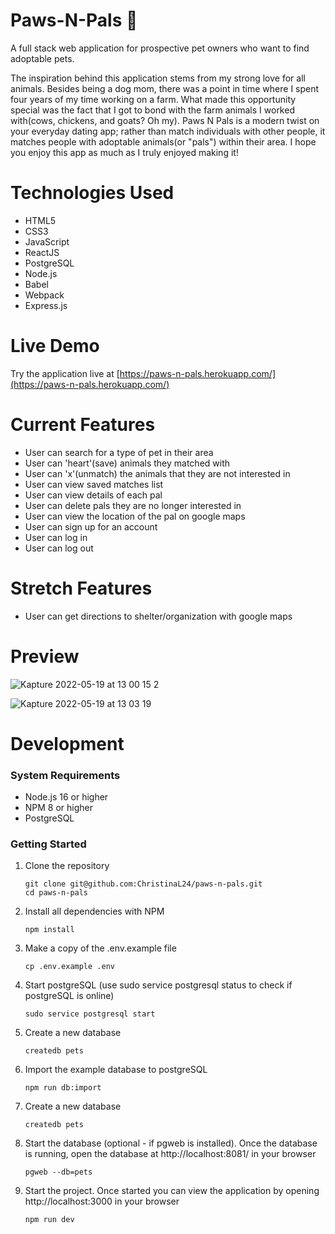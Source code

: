 # Paws-N-Pals 🐾

A full stack web application for prospective pet owners who want to find adoptable pets.

The inspiration behind this application stems from my strong love for all animals. Besides being a dog mom, there was a point in time where I spent four years of my time working on a farm. What made this opportunity special was the fact that I got to bond with the farm animals I worked with(cows, chickens, and goats? Oh my). Paws N Pals is a modern twist on your everyday dating app; rather than match individuals with other people, it matches people with adoptable animals(or "pals") within their area. I hope you enjoy this app as much as I truly enjoyed making it!

# Technologies Used
- HTML5
- CSS3
- JavaScript
- ReactJS
- PostgreSQL
- Node.js
- Babel
- Webpack
- Express.js

# Live Demo

Try the application live at [https://paws-n-pals.herokuapp.com/](https://paws-n-pals.herokuapp.com/)

# Current Features
- User can search for a type of pet in their area
- User can 'heart'(save) animals they matched with
- User can 'x'(unmatch) the animals that they are not interested in
- User can view saved matches list
- User can view details of each pal
- User can delete pals they are no longer interested in
- User can view the location of the pal on google maps
- User can sign up for an account
- User can log in
- User can log out

# Stretch Features
- User can get directions to shelter/organization with google maps

# Preview
![Kapture 2022-05-19 at 13 00 15 2](https://user-images.githubusercontent.com/97194651/169395810-15456376-2570-45a5-b4cf-eb95abc5858a.gif)

![Kapture 2022-05-19 at 13 03 19](https://user-images.githubusercontent.com/97194651/169395792-83516403-1431-4de8-ab8c-686f49fd9ab0.gif)


# Development

### System Requirements
- Node.js 16 or higher
- NPM 8 or higher
- PostgreSQL

### Getting Started

1. Clone the repository

    ```shell
    git clone git@github.com:ChristinaL24/paws-n-pals.git
    cd paws-n-pals
    ```

2. Install all dependencies with NPM

    ```shell
    npm install
    ```

3. Make a copy of the .env.example file

    ```shell
    cp .env.example .env
    ```

4. Start postgreSQL (use sudo service postgresql status to check if postgreSQL is online)

    ```shell
    sudo service postgresql start
    ```
  
5. Create a new database

    ```shell
    createdb pets
    ```

6. Import the example database to postgreSQL

    ```shell
    npm run db:import
    ```
    
7. Create a new database

    ```shell
    createdb pets
    ```

8. Start the database (optional - if pgweb is installed). Once the database is running, open the database at http://localhost:8081/ in your browser

    ```shell
    pgweb --db=pets
    ```
    
9. Start the project. Once started you can view the application by opening http://localhost:3000 in your browser

    ```shell
    npm run dev
    ```
